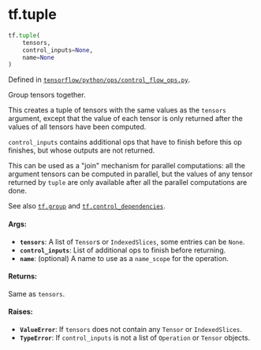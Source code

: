 <div itemscope itemtype="http://developers.google.com/ReferenceObject">
<meta itemprop="name" content="tf.tuple" />
<meta itemprop="path" content="Stable" />
</div>

# tf.tuple

``` python
tf.tuple(
    tensors,
    control_inputs=None,
    name=None
)
```



Defined in [`tensorflow/python/ops/control_flow_ops.py`](/code/stable/tensorflow/python/ops/control_flow_ops.py).

Group tensors together.

This creates a tuple of tensors with the same values as the `tensors`
argument, except that the value of each tensor is only returned after the
values of all tensors have been computed.

`control_inputs` contains additional ops that have to finish before this op
finishes, but whose outputs are not returned.

This can be used as a "join" mechanism for parallel computations: all the
argument tensors can be computed in parallel, but the values of any tensor
returned by `tuple` are only available after all the parallel computations
are done.

See also <a href="../tf/group.md"><code>tf.group</code></a> and
<a href="../tf/control_dependencies.md"><code>tf.control_dependencies</code></a>.

#### Args:

* <b>`tensors`</b>: A list of `Tensor`s or `IndexedSlices`, some entries can be `None`.
* <b>`control_inputs`</b>: List of additional ops to finish before returning.
* <b>`name`</b>: (optional) A name to use as a `name_scope` for the operation.


#### Returns:

Same as `tensors`.


#### Raises:

* <b>`ValueError`</b>: If `tensors` does not contain any `Tensor` or `IndexedSlices`.
* <b>`TypeError`</b>: If `control_inputs` is not a list of `Operation` or `Tensor`
    objects.